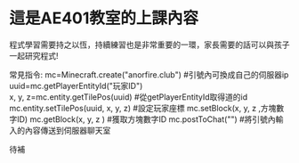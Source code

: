 # 這是AE401教室的上課內容

  程式學習需要持之以恆，持續練習也是非常重要的一環，家長需要的話可以與孩子一起研究程式!

常見指令:
mc=Minecraft.create("anorfire.club")          #引號內可換成自己的伺服器ip
uuid=mc.getPlayerEntityId("玩家ID")   
x, y, z=mc.entity.getTilePos(uuid)            #從getPlayerEntityId取得道的id
mc.entity.setTilePos(uuid, x, y, z)           #設定玩家座標
mc.setBlock(x, y, z ,方塊數字ID)
mc.getBlock(x, y, z )                         #獲取方塊數字ID
mc.postToChat("")                             #將引號內輸入的內容傳送到伺服器聊天室



待補
